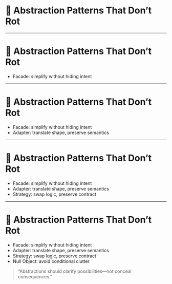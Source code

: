 # 🧱 Abstraction Patterns That Don’t Rot

<!-- 
This section focuses on tried-and-true abstraction patterns that age well and prevent brittle, tangled codebases.
The goal is to reduce conditional logic, enforce separation of concerns, and promote composability.
The mindset: use abstraction to express intent—not to hide it.
-->

---

# 🧱 Abstraction Patterns That Don’t Rot

- Facade: simplify without hiding intent  
<!-- A Facade provides a unified interface to a subsystem.
It reduces complexity for the caller but should not obscure key behaviors or responsibilities. -->

---

# 🧱 Abstraction Patterns That Don’t Rot

- Facade: simplify without hiding intent  
- Adapter: translate shape, preserve semantics  
<!-- Adapter allows incompatible interfaces to work together without rewriting internals.
Use it to bridge boundaries—not override contracts. -->

---

# 🧱 Abstraction Patterns That Don’t Rot

- Facade: simplify without hiding intent  
- Adapter: translate shape, preserve semantics  
- Strategy: swap logic, preserve contract  
<!-- Strategy pattern keeps the interface fixed while varying behavior.
Great for runtime decisions without adding conditionals or branching logic. -->

---

# 🧱 Abstraction Patterns That Don’t Rot

- Facade: simplify without hiding intent  
- Adapter: translate shape, preserve semantics  
- Strategy: swap logic, preserve contract  
- Null Object: avoid conditional clutter  
> “Abstractions should clarify possibilities—not conceal consequences.”

<!-- Null Object replaces null checks with default behavior.
It’s especially powerful when behavior, not presence, is the variable.
Together, these patterns promote composability without complexity. -->
